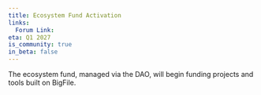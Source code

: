 ```yaml
---
title: Ecosystem Fund Activation
links:
  Forum Link: 
eta: Q1 2027
is_community: true
in_beta: false
---
```


The ecosystem fund, managed via the DAO, will begin funding projects and tools built on BigFile.